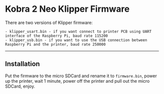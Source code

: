 # Kobra 2 Neo Klipper Firmware

There are two versions of Klipper firmware:

	- klipper_usart.bin - if you want connect to printer PCB using UART interface of the Raspberry Pi, baud rate 115200
	- klipper_usb.bin - if you want to use the USB connection between Raspberry Pi and the printer, baud rate 250000

---

## Installation
Put the firmware to the micro SDCard and rename it to `firmware.bin`, power up the printer, wait 1 minute, power off the printer and pull out the micro SDCard, enjoy.